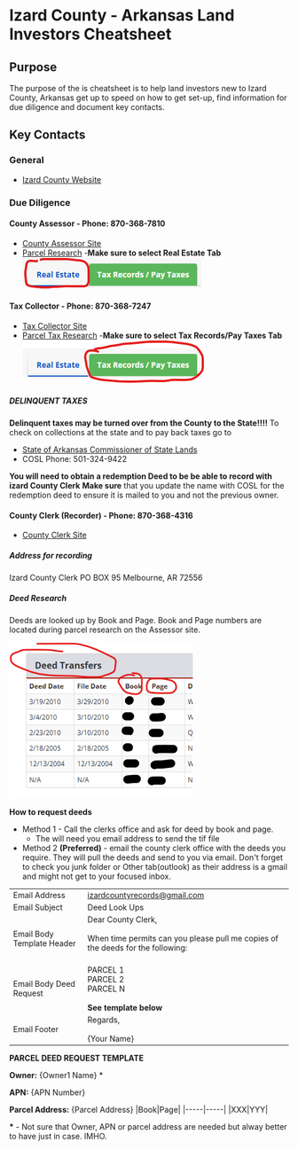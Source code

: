 # Izard County - Arkansas Land Investors Cheatsheet

## Purpose
The purpose of the is cheatsheet is to help land investors new to Izard County, Arkansas get up to speed on how to get set-up, find information for due diligence and document key contacts. 

## Key Contacts

### General 
* [Izard County Website](https://www.izardcountyar.org/)

### Due Diligence

#### County Assessor - Phone: 870-368-7810
* [County Assessor Site](https://www.izardcountyar.org/assessor)
* [Parcel Research](https://www.actdatascout.com/TaxCollector/Arkansas/Izard)
    -**Make sure to select Real Estate Tab**
    ![Assessor Tab](./images/taxCollector1.png)

#### Tax Collector - Phone: 870-368-7247
* [Tax Collector Site](https://www.izardcountyar.org/tax-collector)
* [Parcel Tax Research](https://www.actdatascout.com/TaxCollector/Arkansas/Izard)
    -**Make sure to select Tax Records/Pay Taxes Tab**
    ![Tax Collector Tab](./images/taxCollector2.png)

##### DELINQUENT TAXES

**Delinquent taxes may be turned over from the County to the State!!!!**
To check on collections at the state and to pay back taxes go to
* [State of Arkansas Commissioner of State Lands](https://www.cosl.org/Home/Search)
* COSL Phone: 501-324-9422 

**You will need to obtain a redemption Deed to be be able to record with izard County Clerk**
**Make sure** that you update the name with COSL for the redemption deed to ensure it is mailed to you and not the previous owner.


#### County Clerk (Recorder) - Phone: 870-368-4316
* [County Clerk Site](https://www.izardcountyar.org/circuit-county-clerk)

##### Address for recording
Izard County Clerk
PO BOX 95
Melbourne, AR 72556

##### Deed Research
Deeds are looked up by Book and Page.  Book and Page numbers are located during parcel research on the Assessor site.

![Deed research](./images/DeedResearch.png)

**How to request deeds**
 
* Method 1 - Call the clerks office and ask for deed by book and page.
    * The will need you email address to send the tif file
* Method 2 **(Preferred)** - email the county clerk office with the deeds you require.  They will pull the deeds and send to you via email.  Don't forget to check you junk folder or Other tab(outlook) as their address is a gmail and might not get to your focused inbox.

|          |          |
|----------|----------|
|Email Address| izardcountyrecords@gmail.com|
|Email Subject|  Deed Look Ups|
|Email Body Template Header|  Dear County Clerk,<br><br>When time permits can you please pull me copies of the deeds for the following:<br><br>
|Email Body Deed Request|  PARCEL 1<br>PARCEL 2<br>PARCEL N<br><br>**See template below**
|Email Footer|Regards,<br><br>{Your Name}

**PARCEL DEED REQUEST TEMPLATE**

**Owner:** {Owner1 Name} \*

**APN:** {APN Number}

**Parcel Address:** {Parcel Address}
|Book|Page|
|-----|-----|
|XXX|YYY|

**\*** - Not sure that Owner, APN or parcel address are needed but alway better to have just in case. IMHO.

### 






